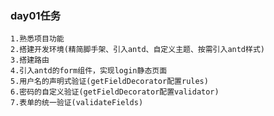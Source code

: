 ### day01任务

    1.熟悉项目功能
    2.搭建开发环境(精简脚手架、引入antd、自定义主题、按需引入antd样式)
    3.搭建路由
    4.引入antd的form组件，实现login静态页面
    5.用户名的声明式验证(getFieldDecorator配置rules)
    6.密码的自定义验证(getFieldDecorator配置validator)
    7.表单的统一验证(validateFields)